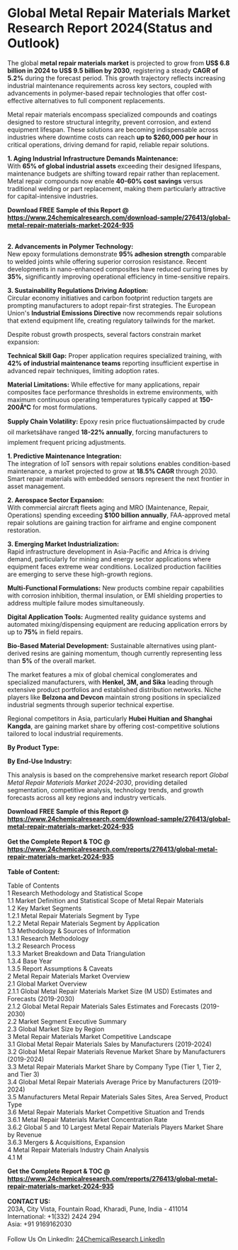 <h1>Global Metal Repair Materials Market Research Report 2024(Status and Outlook)</h1><p>The global <strong>metal repair materials market</strong> is projected to grow from <strong>US$ 6.8 billion in 2024 to US$ 9.5 billion by 2030</strong>, registering a steady <strong>CAGR of 5.2%</strong> during the forecast period. This growth trajectory reflects increasing industrial maintenance requirements across key sectors, coupled with advancements in polymer-based repair technologies that offer cost-effective alternatives to full component replacements.</p><p>Metal repair materials encompass specialized compounds and coatings designed to restore structural integrity, prevent corrosion, and extend equipment lifespan. These solutions are becoming indispensable across industries where downtime costs can reach <strong>up to $260,000 per hour</strong> in critical operations, driving demand for rapid, reliable repair solutions.</p><p><strong>1. Aging Industrial Infrastructure Demands Maintenance:</strong><br>
With <strong>65% of global industrial assets</strong> exceeding their designed lifespans, maintenance budgets are shifting toward repair rather than replacement. Metal repair compounds now enable <strong>40-60% cost savings</strong> versus traditional welding or part replacement, making them particularly attractive for capital-intensive industries.</p><div><b>Download FREE Sample of this Report @ 
            <a href="https://www.24chemicalresearch.com/download-sample/276413/global-metal-repair-materials-market-2024-935">
            https://www.24chemicalresearch.com/download-sample/276413/global-metal-repair-materials-market-2024-935</a></b></div><br><p><strong>2. Advancements in Polymer Technology:</strong><br>
New epoxy formulations demonstrate <strong>95% adhesion strength</strong> comparable to welded joints while offering superior corrosion resistance. Recent developments in nano-enhanced composites have reduced curing times by <strong>35%</strong>, significantly improving operational efficiency in time-sensitive repairs.</p><p><strong>3. Sustainability Regulations Driving Adoption:</strong><br>
Circular economy initiatives and carbon footprint reduction targets are prompting manufacturers to adopt repair-first strategies. The European Union's <strong>Industrial Emissions Directive</strong> now recommends repair solutions that extend equipment life, creating regulatory tailwinds for the market.</p><p>Despite robust growth prospects, several factors constrain market expansion:</p><p><strong>Technical Skill Gap:</strong> Proper application requires specialized training, with <strong>42% of industrial maintenance teams</strong> reporting insufficient expertise in advanced repair techniques, limiting adoption rates.</p><p><strong>Material Limitations:</strong> While effective for many applications, repair composites face performance thresholds in extreme environments, with maximum continuous operating temperatures typically capped at <strong>150-200Â°C</strong> for most formulations.</p><p><strong>Supply Chain Volatility:</strong> Epoxy resin price fluctuationsâimpacted by crude oil marketsâhave ranged <strong>18-22% annually</strong>, forcing manufacturers to implement frequent pricing adjustments.</p><p><strong>1. Predictive Maintenance Integration:</strong><br>
The integration of IoT sensors with repair solutions enables condition-based maintenance, a market projected to grow at <strong>18.5% CAGR</strong> through 2030. Smart repair materials with embedded sensors represent the next frontier in asset management.</p><p><strong>2. Aerospace Sector Expansion:</strong><br>
With commercial aircraft fleets aging and MRO (Maintenance, Repair, Operations) spending exceeding <strong>$100 billion annually</strong>, FAA-approved metal repair solutions are gaining traction for airframe and engine component restoration.</p><p><strong>3. Emerging Market Industrialization:</strong><br>
Rapid infrastructure development in Asia-Pacific and Africa is driving demand, particularly for mining and energy sector applications where equipment faces extreme wear conditions. Localized production facilities are emerging to serve these high-growth regions.</p><p><strong>Multi-Functional Formulations:</strong> New products combine repair capabilities with corrosion inhibition, thermal insulation, or EMI shielding properties to address multiple failure modes simultaneously.</p><p><strong>Digital Application Tools:</strong> Augmented reality guidance systems and automated mixing/dispensing equipment are reducing application errors by up to <strong>75%</strong> in field repairs.</p><p><strong>Bio-Based Material Development:</strong> Sustainable alternatives using plant-derived resins are gaining momentum, though currently representing less than <strong>5%</strong> of the overall market.</p><p>The market features a mix of global chemical conglomerates and specialized manufacturers, with <strong>Henkel, 3M, and Sika</strong> leading through extensive product portfolios and established distribution networks. Niche players like <strong>Belzona and Devcon</strong> maintain strong positions in specialized industrial segments through superior technical expertise.</p><p>Regional competitors in Asia, particularly <strong>Hubei Huitian and Shanghai Kangda</strong>, are gaining market share by offering cost-competitive solutions tailored to local industrial requirements.</p><p><strong>By Product Type:</strong></p><p><strong>By End-Use Industry:</strong></p><p>This analysis is based on the comprehensive market research report <em>Global Metal Repair Materials Market 2024-2030</em>, providing detailed segmentation, competitive analysis, technology trends, and growth forecasts across all key regions and industry verticals.</p><div><b>Download FREE Sample of this Report @ 
            <a href="https://www.24chemicalresearch.com/download-sample/276413/global-metal-repair-materials-market-2024-935">
            https://www.24chemicalresearch.com/download-sample/276413/global-metal-repair-materials-market-2024-935</a></b></div><br><div><b>Get the Complete Report & TOC @ 
            <a href="https://www.24chemicalresearch.com/reports/276413/global-metal-repair-materials-market-2024-935">
            https://www.24chemicalresearch.com/reports/276413/global-metal-repair-materials-market-2024-935</a></b></div><br>
            <b>Table of Content:</b><p>Table of Contents<br />
1 Research Methodology and Statistical Scope<br />
1.1 Market Definition and Statistical Scope of Metal Repair Materials<br />
1.2 Key Market Segments<br />
1.2.1 Metal Repair Materials Segment by Type<br />
1.2.2 Metal Repair Materials Segment by Application<br />
1.3 Methodology & Sources of Information<br />
1.3.1 Research Methodology<br />
1.3.2 Research Process<br />
1.3.3 Market Breakdown and Data Triangulation<br />
1.3.4 Base Year<br />
1.3.5 Report Assumptions & Caveats<br />
2 Metal Repair Materials Market Overview<br />
2.1 Global Market Overview<br />
2.1.1 Global Metal Repair Materials Market Size (M USD) Estimates and Forecasts (2019-2030)<br />
2.1.2 Global Metal Repair Materials Sales Estimates and Forecasts (2019-2030)<br />
2.2 Market Segment Executive Summary<br />
2.3 Global Market Size by Region<br />
3 Metal Repair Materials Market Competitive Landscape<br />
3.1 Global Metal Repair Materials Sales by Manufacturers (2019-2024)<br />
3.2 Global Metal Repair Materials Revenue Market Share by Manufacturers (2019-2024)<br />
3.3 Metal Repair Materials Market Share by Company Type (Tier 1, Tier 2, and Tier 3)<br />
3.4 Global Metal Repair Materials Average Price by Manufacturers (2019-2024)<br />
3.5 Manufacturers Metal Repair Materials Sales Sites, Area Served, Product Type<br />
3.6 Metal Repair Materials Market Competitive Situation and Trends<br />
3.6.1 Metal Repair Materials Market Concentration Rate<br />
3.6.2 Global 5 and 10 Largest Metal Repair Materials Players Market Share by Revenue<br />
3.6.3 Mergers & Acquisitions, Expansion<br />
4 Metal Repair Materials Industry Chain Analysis<br />
4.1 M</p><div><b>Get the Complete Report & TOC @ 
            <a href="https://www.24chemicalresearch.com/reports/276413/global-metal-repair-materials-market-2024-935">
            https://www.24chemicalresearch.com/reports/276413/global-metal-repair-materials-market-2024-935</a></b></div><br><b>CONTACT US:</b><br>
            203A, City Vista, Fountain Road, Kharadi, Pune, India - 411014<br>
            International: +1(332) 2424 294<br>
            Asia: +91 9169162030 <br><br>
            Follow Us On LinkedIn: <a href="https://www.linkedin.com/company/24chemicalresearch/">24ChemicalResearch LinkedIn</a>